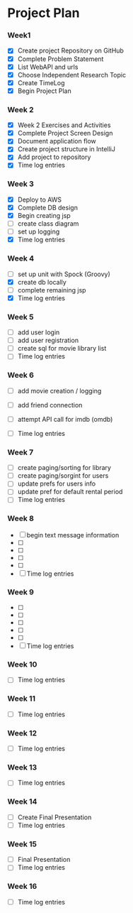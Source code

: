 # Project Plan

### Week1
 - [X] Create project Repository on GitHub
 - [X] Complete Problem Statement
 - [X] List WebAPI and urls
 - [X] Choose Independent Research Topic
 - [X] Create TimeLog
 - [X] Begin Project Plan
 
### Week 2
 - [X] Week 2 Exercises and Activities
 - [X] Complete Project Screen Design
 - [X] Document application flow
 - [X] Create project structure in IntelliJ
 - [X] Add project to repository
 - [X] Time log entries

### Week 3
 - [X] Deploy to AWS
 - [X] Complete DB design
 - [X] Begin creating jsp
 - [ ] create class diagram
 - [ ] set up logging
 - [X] Time log entries
 
### Week 4
 - [ ] set up unit with Spock (Groovy)
 - [X] create db locally
 - [ ] complete remaining jsp
 - [X] Time log entries
 
### Week 5
 - [ ] add user login
 - [ ] add user registration
 - [ ] create sql for movie library list
 - [ ] Time log entries
 
### Week 6
 - [ ] add movie creation / logging
 - [ ] add friend connection
 - [ ] attempt API call for imdb (omdb)
 - [ ] Time log entries
 
 
### Week 7
 - [ ] create paging/sorting for library
 - [ ] create paging/sorgint for users
 - [ ] update prefs for users info
 - [ ] update pref for default rental period
 - [ ] Time log entries
 
### Week 8
 - [ ] begin text message information
 - [ ] 
 - [ ] 
 - [ ] 
 - [ ] 
 - [ ] Time log entries
 
### Week 9
 - [ ] 
 - [ ] 
 - [ ] 
 - [ ] 
 - [ ] 
 - [ ] Time log entries
 
### Week 10
 - [ ] Time log entries
 
### Week 11
 - [ ] Time log entries
 
### Week 12
 - [ ] Time log entries
 
### Week 13
 - [ ] Time log entries
 
### Week 14
 - [ ] Create Final Presentation
 - [ ] Time log entries
 
### Week 15
 - [ ] Final Presentation 
 - [ ] Time log entries
 
### Week 16
 - [ ] Time log entries
